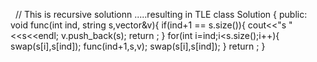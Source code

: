 ​
​
// This is recursive solutionn .....resulting in  TLE
class Solution {
public:
void func(int ind, string s,vector<string>&v){
if(ind+1 == s.size()){
cout<<"s "<<s<<endl;
v.push_back(s);
return ;
}
for(int i=ind;i<s.size();i++){
swap(s[i],s[ind]);
func(ind+1,s,v);
swap(s[i],s[ind]);
}
return ;
}